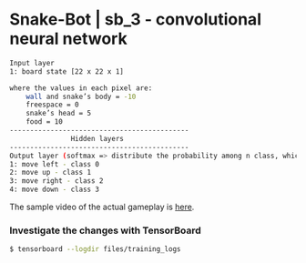 # Snake-Bot |  sb_3 - convolutional neural network

```bash
Input layer 
1: board state [22 x 22 x 1]

where the values in each pixel are:
    wall and snake’s body = -10
    freespace = 0
    snake’s head = 5
    food = 10
--------------------------------------------
               Hidden layers
--------------------------------------------
Output layer (softmax => distribute the probability among n class, which sum to 1)
1: move left - class 0
2: move up - class 1
3: move right - class 2
4: move down - class 3

```

The sample video of the actual gameplay is [here](https://youtu.be/qPK-ZB_fkys).

### Investigate the changes with TensorBoard

```bash
$ tensorboard --logdir files/training_logs
```